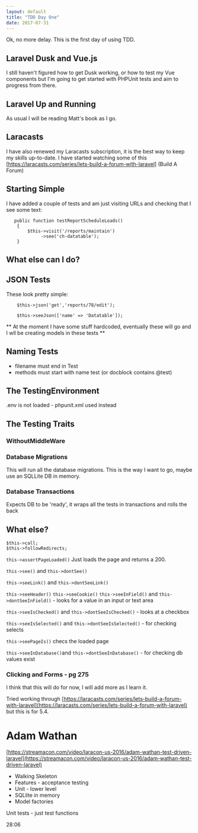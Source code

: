 ```yaml
---
layout: default
title: "TDD Day One"
date: 2017-07-31
---
```


Ok, no more delay. This is the first day of using TDD.

## Laravel Dusk and Vue.js

I still haven't figured how to get Dusk working, or how to test my Vue components but I'm going to get started with PHPUnit tests and aim to progress
from there.

## Laravel Up and Running ##

As usual I will be reading Matt's book as I go.

## Laracasts

I have also renewed my Laracasts subscription, it is the best way to keep my skills up-to-date. I have started watching some of this 
[https://laracasts.com/series/lets-build-a-forum-with-laravel] (Build A Forum)


## Starting Simple

I have added a couple of tests and am just visiting URLs and checking that I see some text:

```
   public function testReportScheduleLoads()
    {
        $this->visit('/reports/maintain')
             ->see('ch-datatable');
    }

```

## What else can I do?


## JSON Tests

These look pretty simple:

```
    $this->json('get','reports/78/edit');

    $this->seeJson(['name' => 'Datatable']);

```

** At the moment I have some stuff hardcoded, eventually these will go and I wll be creating models in these tests **

## Naming Tests

* filename must end in Test
* methods must start with name test (or docblock contains @test)


## The TestingEnvironment

.env is not loaded - phpunit.xml used instead


## The Testing Traits

### WithoutMiddleWare ###

### Database Migrations ###

This will run all the database migrations.
This is the way I want to go, maybe use an SQLLite DB in memory.

### Database Transactions ###

Expects DB to be 'ready', it wraps all the tests in transactions and rolls the back

## What else?

```
$this->call;
$this->followRedirects;
```

``` this->assertPageLoaded() ``` Just loads the page and returns a 200.

``` this->see() ``` and ``` this->dontSee() ```



``` this->seeLink() ``` and ``` this->dontSeeLink() ```

``` this->seeHeader() ```
``` this->seeCookie() ```
``` this->seeInField() ``` and ``` this->dontSeeInField() ``` - looks for a value in an input or text area

``` this->seeIsChecked() ``` and ``` this->dontSeeIsChecked() ``` - looks at a checkbox

``` this->seeIsSelected() ``` and ``` this->dontSeeIsSelected() ``` - for checking selects

``` this->seePageIs() ``` checs the loaded page

``` this->seeInDatabase() ```and  ``` this->dontSeeInDatabase() ``` - for checking db values exist

### Clicking and Forms - pg 275


I think that this will do for now, I will add more as I learn it.

Tried working through [https://laracasts.com/series/lets-build-a-forum-with-laravel](https://laracasts.com/series/lets-build-a-forum-with-laravel) but this is for 5.4.




# Adam Wathan

[https://streamacon.com/video/laracon-us-2016/adam-wathan-test-driven-laravel](https://streamacon.com/video/laracon-us-2016/adam-wathan-test-driven-laravel)

* Walking Skeleton
* Features - acceptance testing
* Unit - lower level
* SQLlite in memory   
* Model factories


Unit tests - just test functions


28:06













